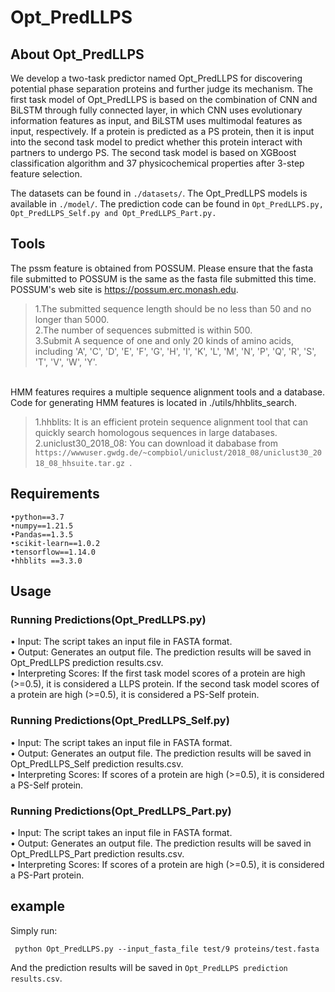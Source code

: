 # Opt_PredLLPS
## About Opt_PredLLPS
We develop a two-task predictor named Opt_PredLLPS for discovering potential phase separation proteins and further judge its mechanism. The first task model of Opt_PredLLPS is based on the combination of CNN and BiLSTM through fully connected layer, in which CNN uses evolutionary information features as input, and BiLSTM uses multimodal features as input, respectively. If a protein is predicted as a PS protein, then it is input into the second task model to predict whether this protein interact with partners to undergo PS. The second task model is based on XGBoost classification algorithm and 37 physicochemical properties after 3-step feature selection.

The datasets can be found in `./datasets/`. The Opt_PredLLPS models is available in `./model/`. The prediction code can be found in `Opt_PredLLPS.py, Opt_PredLLPS_Self.py and Opt_PredLLPS_Part.py.`

## Tools<bar>
The pssm feature is obtained from POSSUM. Please ensure that the fasta file submitted to POSSUM is the same as the fasta file submitted this time. POSSUM's web site is https://possum.erc.monash.edu.

 >1.The submitted sequence length should be no less than 50 and no longer than 5000.<br>
 >2.The number of sequences submitted is within 500.<br>
 >3.Submit A sequence of one and only 20 kinds of amino acids, including 'A', 'C', 'D', 'E', 'F', 'G', 'H', 'I', 'K', 'L', 'M', 'N', 'P', 'Q', 'R', 'S', 'T', 'V', 'W', 'Y'.<br>
<br>
HMM features requires a multiple sequence alignment tools and a database. Code for generating HMM features is located in ./utils/hhblits_search.

>1.hhblits: It is an efficient protein sequence alignment tool that can quickly search homologous sequences in large databases.<br>
>2.uniclust30_2018_08: You can download it dababase from `https://wwwuser.gwdg.de/~compbiol/uniclust/2018_08/uniclust30_2018_08_hhsuite.tar.gz `.<br>

## Requirements<bar>
```
•python==3.7
•numpy==1.21.5
•Pandas==1.3.5
•scikit-learn==1.0.2
•tensorflow==1.14.0
•hhblits ==3.3.0
```
## Usage
### Running Predictions(Opt_PredLLPS.py)
• Input: The script takes an input file in FASTA format.<br>
• Output: Generates an output file. The prediction results will be saved in Opt_PredLLPS prediction results.csv.<br>
• Interpreting Scores: If the first task model scores of a protein are high (>=0.5), it is considered a LLPS protein. If the second task model scores of a protein are high (>=0.5), it is considered a PS-Self protein.<br>

### Running Predictions(Opt_PredLLPS_Self.py)
• Input: The script takes an input file in FASTA format.<br>
• Output: Generates an output file. The prediction results will be saved in Opt_PredLLPS_Self prediction results.csv.<br>
• Interpreting Scores: If scores of a protein are high (>=0.5), it is considered a PS-Self protein.<br>

### Running Predictions(Opt_PredLLPS_Part.py)
• Input: The script takes an input file in FASTA format.<br>
• Output: Generates an output file. The prediction results will be saved in Opt_PredLLPS_Part prediction results.csv.<br>
• Interpreting Scores: If scores of a protein are high (>=0.5), it is considered a PS-Part protein.<br>

## example
Simply run:<br>
```
 python Opt_PredLLPS.py --input_fasta_file test/9 proteins/test.fasta
```
And the prediction results will be saved in `Opt_PredLLPS prediction results.csv`.
